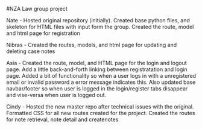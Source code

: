 #NZA Law group project



Nate - Hosted original repository (initially). Created base python files, and skeleton for HTML files with input form the group. Created the route, model and html page for registration
	
Nibras - Created the routes, models, and html page for updating and deleting case notes
	   
Asia - Created the route, model, and HTML page for the login and logout page. Add a little back-and-forth linking between registratation and login page. Added a bit of functionality so when a user logs in with a unregistered email or invalid password a error message indicates this. Also updated base navbar/footer so when user is logged in the login/register tabs disappear and vise-versa when user is logged out. 
	 
Cindy - Hosted the new master repo after technical issues with the original. Formatted CSS for all new routes created for the project. Created the routes for note retrieval,
        note detail and createnotes
		
